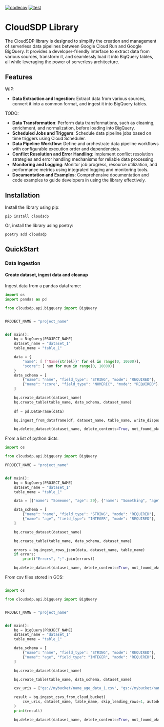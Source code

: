 [![codecov](https://codecov.io/gh/nvn-nil/CloudSDP/branch/main/graph/badge.svg?token=P0U7YNO17D)](https://codecov.io/gh/nvn-nil/CloudSDP)
[![test](https://github.com/nvn-nil/CloudSDP/actions/workflows/ci.yaml/badge.svg)](https://github.com/nvn-nil/CloudSDP/actions/workflows/ci.yaml)

# CloudSDP Library

The CloudSDP library is designed to simplify the creation and management of serverless data pipelines between Google Cloud Run and Google BigQuery. It provides a developer-friendly interface to extract data from various sources, transform it, and seamlessly load it into BigQuery tables, all while leveraging the power of serverless architecture.

## Features

WIP:

- **Data Extraction and Ingestion**: Extract data from various sources, convert it into a common format, and ingest it into BigQuery tables.

TODO:

- **Data Transformation**: Perform data transformations, such as cleaning, enrichment, and normalization, before loading into BigQuery.
- **Scheduled Jobs and Triggers**: Schedule data pipeline jobs based on time triggers using Cloud Scheduler.
- **Data Pipeline Workflow**: Define and orchestrate data pipeline workflows with configurable execution order and dependencies.
- **Conflict Resolution and Error Handling**: Implement conflict resolution strategies and error handling mechanisms for reliable data processing.
- **Monitoring and Logging**: Monitor job progress, resource utilization, and performance metrics using integrated logging and monitoring tools.
- **Documentation and Examples**: Comprehensive documentation and code examples to guide developers in using the library effectively.

## Installation

Install the library using pip:

`pip install cloudsdp`

Or, install the library using poetry:

`poetry add cloudsdp`

## QuickStart

### Data Ingestion

#### Create dataset, ingest data and cleanup

Ingest data from a pandas dataframe:

```py
import os
import pandas as pd

from cloudsdp.api.bigquery import BigQuery


PROJECT_NAME = "project_name"


def main():
    bq = BigQuery(PROJECT_NAME)
    dataset_name = "dataset_1"
    table_name = "table_1"

    data = {
        "name": [ f"Name{str(el)}" for el in range(0, 10000)],
        "score": [ num for num in range(0, 10000)]
    }
    data_schema = [
        {"name": "name", "field_type": "STRING", "mode": "REQUIRED"},
        {"name": "score", "field_type": "NUMERIC", "mode": "REQUIRED"},
    ]

    bq.create_dataset(dataset_name)
    bq.create_table(table_name, data_schema, dataset_name)
    
    df = pd.DataFrame(data)

    bq.ingest_from_dataframe(df, dataset_name, table_name, write_disposition=WRITE_DISPOSITION.WRITE_IF_TABLE_EMPTY)

    bq.delete_dataset(dataset_name, delete_contents=True, not_found_ok=True)
```


From a list of python dicts:

```py
import os

from cloudsdp.api.bigquery import BigQuery

PROJECT_NAME = "project_name"


def main():
    bq = BigQuery(PROJECT_NAME)
    dataset_name = "dataset_1"
    table_name = "table_1"

    data = [{"name": "Someone", "age": 29}, {"name": "Something", "age": 22}]

    data_schema = [
        {"name": "name", "field_type": "STRING", "mode": "REQUIRED"},
        {"name": "age", "field_type": "INTEGER", "mode": "REQUIRED"},
    ]

    bq.create_dataset(dataset_name)

    bq.create_table(table_name, data_schema, dataset_name)

    errors = bq.ingest_rows_json(data, dataset_name, table_name)
    if errors:
        print("Errors", ";".join(errors))

    bq.delete_dataset(dataset_name, delete_contents=True, not_found_ok=True)
```

From csv files stored in GCS:

```py

import os

from cloudsdp.api.bigquery import BigQuery


PROJECT_NAME = "project_name"


def main():
    bq = BigQuery(PROJECT_NAME)
    dataset_name = "dataset_1"
    table_name = "table_1"

    data_schema = [
        {"name": "name", "field_type": "STRING", "mode": "REQUIRED"},
        {"name": "age", "field_type": "INTEGER", "mode": "REQUIRED"},
    ]

    bq.create_dataset(dataset_name)

    bq.create_table(table_name, data_schema, dataset_name)

    csv_uris = ["gs://mybucket/name_age_data_1.csv", "gs://mybucket/name_age_data_2.csv"]

    result = bq.ingest_csvs_from_cloud_bucket(
        csv_uris, dataset_name, table_name, skip_leading_rows=1, autodetect_schema=False, timeout=120
    )
    print(result)

    bq.delete_dataset(dataset_name, delete_contents=True, not_found_ok=True)
```
